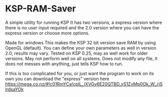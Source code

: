 KSP-RAM-Saver
=============
A simple utility for running KSP
It has two versions, a express version where there is no user input required and the 2.0 version where you can have the express version or choose more options.

Made for windows
This makes the KSP 32 bit version save RAM by using OpenGL (default). You can define your own parameters as well in version 2.0, results may vary.
Tested on KSP 0.25, may as well work for older versions.
May not perform well on all systems.
Does not modify any file, it does not messes with anything, just tells KSP how to run.

If this is too complicated for you, or just want the program to work on its own you can download the "express" version here https://mega.co.nz/#!c01RmYCa!cplL_jXVGv6E20QTBD_yS1ZvMp0Ok_W_rjSlrdsaYOk